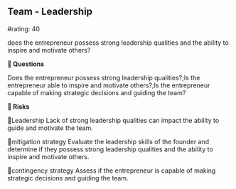 

## Team - Leadership

#rating: 40


does the entrepreneur possess strong leadership qualities and the ability to inspire and motivate others?

**💭 Questions**

Does the entrepreneur possess strong leadership qualities?;Is the entrepreneur able to inspire and motivate others?;Is the entrepreneur capable of making strategic decisions and guiding the team?

**🚨 Risks**

🚨Leadership
Lack of strong leadership qualities can impact the ability to guide and motivate the team.

🚨mitigation strategy
Evaluate the leadership skills of the founder and determine if they possess strong leadership qualities and the ability to inspire and motivate others.

🚨contingency strategy
Assess if the entrepreneur is capable of making strategic decisions and guiding the team.




